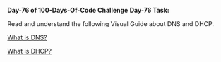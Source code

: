 **Day-76 of 100-Days-Of-Code Challenge**
**Day-76 Task:**

Read and understand the following Visual Guide about DNS and DHCP.

[What is DNS?](https://roadmap.sh/guides/dns-in-one-picture)

[What is DHCP?](https://roadmap.sh/guides/dhcp-in-one-picture)